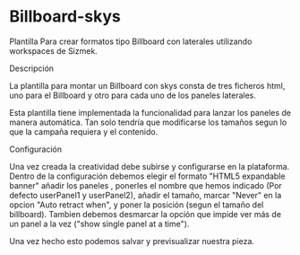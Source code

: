 # Billboard-skys

Plantilla Para crear formatos tipo Billboard con laterales utilizando workspaces de Sizmek.

Descripción

La plantilla para montar un Billboard con skys consta de tres ficheros html, uno para el Billboard y otro para cada uno de los paneles laterales.

Esta plantilla tiene implementada la funcionalidad para lanzar los paneles de manera automática. Tan solo tendría que modificarse los tamaños segun lo que la campaña requiera y el contenido.

Configuración

Una vez creada la creatividad debe subirse y configurarse en la plataforma. Dentro de la configuración debemos elegir el formato "HTML5 expandable banner" añadir los paneles , ponerles el nombre que hemos indicado (Por defecto userPanel1 y userPanel2), añadir el tamaño, marcar "Never" en la opcion "Auto retract when", y poner la posición (segun el tamaño del billboard). Tambien debemos desmarcar la opción que impide ver más de un panel a la vez ("show single panel at a time").


Una vez hecho esto podemos salvar y previsualizar nuestra pieza.
